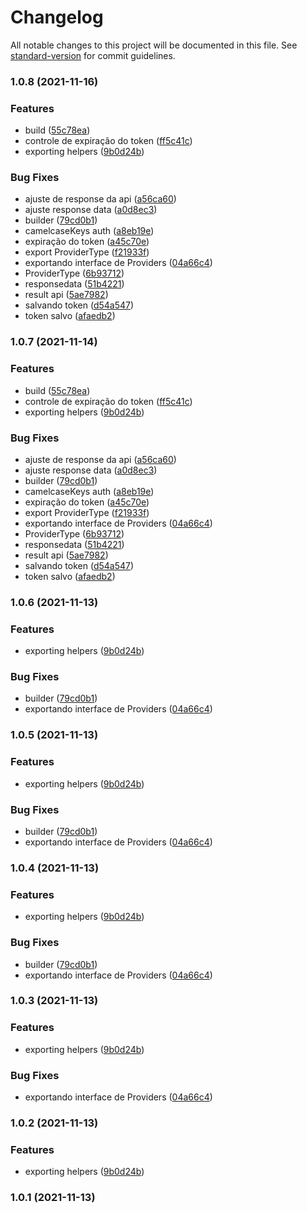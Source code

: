 # Changelog

All notable changes to this project will be documented in this file. See [standard-version](https://github.com/conventional-changelog/standard-version) for commit guidelines.

### 1.0.8 (2021-11-16)


### Features

* build ([55c78ea](https://github.com/leguass7/wa-node-api/commit/55c78eaaff7529aa2cf3ee050c7abd16c9657221))
* controle de expiração do token ([ff5c41c](https://github.com/leguass7/wa-node-api/commit/ff5c41c63c1ba4d38fc3cce85dfb9f10dc01d062))
* exporting helpers ([9b0d24b](https://github.com/leguass7/wa-node-api/commit/9b0d24bf84c4943f6b05ce5ad34ab0a19061ce31))


### Bug Fixes

* ajuste de response da api ([a56ca60](https://github.com/leguass7/wa-node-api/commit/a56ca601ed6ea9e179a08e2b82283aaba1769110))
* ajuste response data ([a0d8ec3](https://github.com/leguass7/wa-node-api/commit/a0d8ec3c51c943e3b54855fbf831dec874859448))
* builder ([79cd0b1](https://github.com/leguass7/wa-node-api/commit/79cd0b1142ef74b357932adb9b56c2a2026987da))
* camelcaseKeys auth ([a8eb19e](https://github.com/leguass7/wa-node-api/commit/a8eb19e9365907bacdbcd97480ccc15d83db56b2))
* expiração do token ([a45c70e](https://github.com/leguass7/wa-node-api/commit/a45c70e3a1b56295ceed237c0934262a03a9efd8))
* export ProviderType ([f21933f](https://github.com/leguass7/wa-node-api/commit/f21933f70fefe13cb0345149fbdc30dd05d711bc))
* exportando interface de Providers ([04a66c4](https://github.com/leguass7/wa-node-api/commit/04a66c43f79133a959c688211789c8a4523e32c6))
* ProviderType ([6b93712](https://github.com/leguass7/wa-node-api/commit/6b93712124eb39ba2c7bc82b8dda068bfcb80749))
* responsedata ([51b4221](https://github.com/leguass7/wa-node-api/commit/51b422105f2b05314f47ad711db71705f6522bab))
* result api ([5ae7982](https://github.com/leguass7/wa-node-api/commit/5ae79828992488fa8424985b4fb2ce0624d170e9))
* salvando token ([d54a547](https://github.com/leguass7/wa-node-api/commit/d54a5472df5849969593501087d4ff900990ad07))
* token salvo ([afaedb2](https://github.com/leguass7/wa-node-api/commit/afaedb22f59483f6c0bb6f960253a8864cf3a817))

### 1.0.7 (2021-11-14)


### Features

* build ([55c78ea](https://github.com/leguass7/wa-node-api/commit/55c78eaaff7529aa2cf3ee050c7abd16c9657221))
* controle de expiração do token ([ff5c41c](https://github.com/leguass7/wa-node-api/commit/ff5c41c63c1ba4d38fc3cce85dfb9f10dc01d062))
* exporting helpers ([9b0d24b](https://github.com/leguass7/wa-node-api/commit/9b0d24bf84c4943f6b05ce5ad34ab0a19061ce31))


### Bug Fixes

* ajuste de response da api ([a56ca60](https://github.com/leguass7/wa-node-api/commit/a56ca601ed6ea9e179a08e2b82283aaba1769110))
* ajuste response data ([a0d8ec3](https://github.com/leguass7/wa-node-api/commit/a0d8ec3c51c943e3b54855fbf831dec874859448))
* builder ([79cd0b1](https://github.com/leguass7/wa-node-api/commit/79cd0b1142ef74b357932adb9b56c2a2026987da))
* camelcaseKeys auth ([a8eb19e](https://github.com/leguass7/wa-node-api/commit/a8eb19e9365907bacdbcd97480ccc15d83db56b2))
* expiração do token ([a45c70e](https://github.com/leguass7/wa-node-api/commit/a45c70e3a1b56295ceed237c0934262a03a9efd8))
* export ProviderType ([f21933f](https://github.com/leguass7/wa-node-api/commit/f21933f70fefe13cb0345149fbdc30dd05d711bc))
* exportando interface de Providers ([04a66c4](https://github.com/leguass7/wa-node-api/commit/04a66c43f79133a959c688211789c8a4523e32c6))
* ProviderType ([6b93712](https://github.com/leguass7/wa-node-api/commit/6b93712124eb39ba2c7bc82b8dda068bfcb80749))
* responsedata ([51b4221](https://github.com/leguass7/wa-node-api/commit/51b422105f2b05314f47ad711db71705f6522bab))
* result api ([5ae7982](https://github.com/leguass7/wa-node-api/commit/5ae79828992488fa8424985b4fb2ce0624d170e9))
* salvando token ([d54a547](https://github.com/leguass7/wa-node-api/commit/d54a5472df5849969593501087d4ff900990ad07))
* token salvo ([afaedb2](https://github.com/leguass7/wa-node-api/commit/afaedb22f59483f6c0bb6f960253a8864cf3a817))

### 1.0.6 (2021-11-13)


### Features

* exporting helpers ([9b0d24b](https://github.com/leguass7/wa-node-api/commit/9b0d24bf84c4943f6b05ce5ad34ab0a19061ce31))


### Bug Fixes

* builder ([79cd0b1](https://github.com/leguass7/wa-node-api/commit/79cd0b1142ef74b357932adb9b56c2a2026987da))
* exportando interface de Providers ([04a66c4](https://github.com/leguass7/wa-node-api/commit/04a66c43f79133a959c688211789c8a4523e32c6))

### 1.0.5 (2021-11-13)


### Features

* exporting helpers ([9b0d24b](https://github.com/leguass7/wa-node-api/commit/9b0d24bf84c4943f6b05ce5ad34ab0a19061ce31))


### Bug Fixes

* builder ([79cd0b1](https://github.com/leguass7/wa-node-api/commit/79cd0b1142ef74b357932adb9b56c2a2026987da))
* exportando interface de Providers ([04a66c4](https://github.com/leguass7/wa-node-api/commit/04a66c43f79133a959c688211789c8a4523e32c6))

### 1.0.4 (2021-11-13)


### Features

* exporting helpers ([9b0d24b](https://github.com/leguass7/wa-node-api/commit/9b0d24bf84c4943f6b05ce5ad34ab0a19061ce31))


### Bug Fixes

* builder ([79cd0b1](https://github.com/leguass7/wa-node-api/commit/79cd0b1142ef74b357932adb9b56c2a2026987da))
* exportando interface de Providers ([04a66c4](https://github.com/leguass7/wa-node-api/commit/04a66c43f79133a959c688211789c8a4523e32c6))

### 1.0.3 (2021-11-13)


### Features

* exporting helpers ([9b0d24b](https://github.com/leguass7/wa-node-api/commit/9b0d24bf84c4943f6b05ce5ad34ab0a19061ce31))


### Bug Fixes

* exportando interface de Providers ([04a66c4](https://github.com/leguass7/wa-node-api/commit/04a66c43f79133a959c688211789c8a4523e32c6))

### 1.0.2 (2021-11-13)


### Features

* exporting helpers ([9b0d24b](https://github.com/leguass7/wa-node-api/commit/9b0d24bf84c4943f6b05ce5ad34ab0a19061ce31))

### 1.0.1 (2021-11-13)
